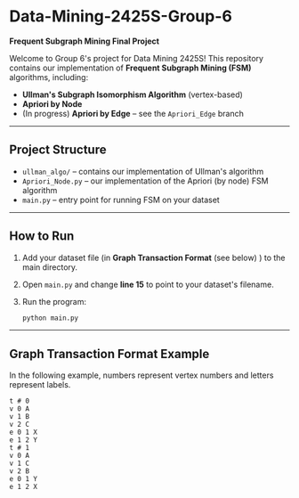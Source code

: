 # Data-Mining-2425S-Group-6  
**Frequent Subgraph Mining Final Project**

Welcome to Group 6's project for Data Mining 2425S! This repository contains our implementation of **Frequent Subgraph Mining (FSM)** algorithms, including:

- **Ullman's Subgraph Isomorphism Algorithm** (vertex-based)
- **Apriori by Node**
- (In progress) **Apriori by Edge** – see the `Apriori_Edge` branch

---

## Project Structure

- `ullman_algo/` – contains our implementation of Ullman's algorithm  
- `Apriori_Node.py` – our implementation of the Apriori (by node) FSM algorithm  
- `main.py` – entry point for running FSM on your dataset

---

## How to Run

1. Add your dataset file (in **Graph Transaction Format** (see below) ) to the main directory.
2. Open `main.py` and change **line 15** to point to your dataset's filename.
3. Run the program:

   ```bash
   python main.py
   ```

---

## Graph Transaction Format Example

In the following example, numbers represent vertex numbers and letters represent labels.

```
t # 0
v 0 A
v 1 B
v 2 C
e 0 1 X
e 1 2 Y
t # 1
v 0 A
v 1 C
v 2 B
e 0 1 Y
e 1 2 X
```

